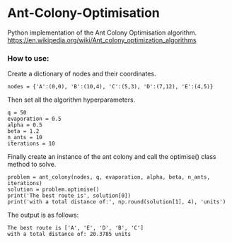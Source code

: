 # Ant-Colony-Optimisation
Python implementation of the Ant Colony Optimisation algorithm. 
https://en.wikipedia.org/wiki/Ant_colony_optimization_algorithms

### How to use:
Create a dictionary of nodes and their coordinates.
```
nodes = {'A':(0,0), 'B':(10,4), 'C':(5,3), 'D':(7,12), 'E':(4,5)}
```
Then set all the algorithm hyperparameters.
```
q = 50
evaporation = 0.5
alpha = 0.5
beta = 1.2
n_ants = 10
iterations = 10
```
Finally create an instance of the ant colony and call the optimise() class method to solve.
```
problem = ant_colony(nodes, q, evaporation, alpha, beta, n_ants, iterations)
solution = problem.optimise()
print('The best route is', solution[0])
print('with a total distance of:', np.round(solution[1], 4), 'units')
```
The output is as follows:
```
The best route is ['A', 'E', 'D', 'B', 'C']
with a total distance of: 20.3785 units
```
